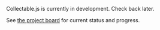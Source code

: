 Collectable.js is currently in development. Check back later.

See [the project board](https://github.com/frptools/collectable/projects/1) for current status and progress.